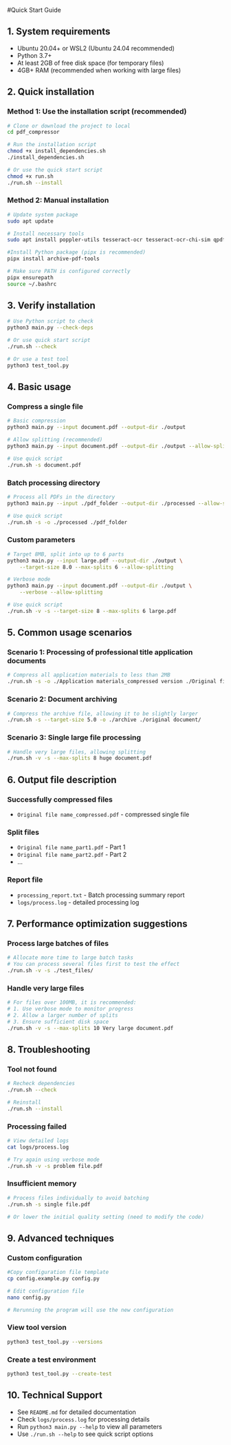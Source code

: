 #Quick Start Guide

## 1. System requirements

- Ubuntu 20.04+ or WSL2 (Ubuntu 24.04 recommended)
- Python 3.7+
- At least 2GB of free disk space (for temporary files)
- 4GB+ RAM (recommended when working with large files)

## 2. Quick installation

### Method 1: Use the installation script (recommended)

```bash
# Clone or download the project to local
cd pdf_compressor

# Run the installation script
chmod +x install_dependencies.sh
./install_dependencies.sh

# Or use the quick start script
chmod +x run.sh
./run.sh --install
```

### Method 2: Manual installation

```bash
# Update system package
sudo apt update

# Install necessary tools
sudo apt install poppler-utils tesseract-ocr tesseract-ocr-chi-sim qpdf pipx

#Install Python package (pipx is recommended)
pipx install archive-pdf-tools

# Make sure PATH is configured correctly
pipx ensurepath
source ~/.bashrc
```

## 3. Verify installation

```bash
# Use Python script to check
python3 main.py --check-deps

# Or use quick start script
./run.sh --check

# Or use a test tool
python3 test_tool.py
```

## 4. Basic usage

### Compress a single file

```bash
# Basic compression
python3 main.py --input document.pdf --output-dir ./output

# Allow splitting (recommended)
python3 main.py --input document.pdf --output-dir ./output --allow-splitting

# Use quick script
./run.sh -s document.pdf
```

### Batch processing directory

```bash
# Process all PDFs in the directory
python3 main.py --input ./pdf_folder --output-dir ./processed --allow-splitting

# Use quick script
./run.sh -s -o ./processed ./pdf_folder
```

### Custom parameters

```bash
# Target 8MB, split into up to 6 parts
python3 main.py --input large.pdf --output-dir ./output \
    --target-size 8.0 --max-splits 6 --allow-splitting

# Verbose mode
python3 main.py --input document.pdf --output-dir ./output \
    --verbose --allow-splitting

# Use quick script
./run.sh -v -s --target-size 8 --max-splits 6 large.pdf
```

## 5. Common usage scenarios

### Scenario 1: Processing of professional title application documents

```bash
# Compress all application materials to less than 2MB
./run.sh -s -o ./Application materials_compressed version ./Original files of application materials/
```

### Scenario 2: Document archiving

```bash
# Compress the archive file, allowing it to be slightly larger
./run.sh -s --target-size 5.0 -o ./archive ./original document/
```

### Scenario 3: Single large file processing

```bash
# Handle very large files, allowing splitting
./run.sh -v -s --max-splits 8 huge document.pdf
```

## 6. Output file description

### Successfully compressed files
- `Original file name_compressed.pdf` - compressed single file

### Split files
- `Original file name_part1.pdf` - Part 1
- `Original file name_part2.pdf` - Part 2
- ...

### Report file
- `processing_report.txt` - Batch processing summary report
- `logs/process.log` - detailed processing log

## 7. Performance optimization suggestions

### Process large batches of files
```bash
# Allocate more time to large batch tasks
# You can process several files first to test the effect
./run.sh -v -s ./test_files/
```

### Handle very large files
```bash
# For files over 100MB, it is recommended:
# 1. Use verbose mode to monitor progress
# 2. Allow a larger number of splits
# 3. Ensure sufficient disk space
./run.sh -v -s --max-splits 10 Very large document.pdf
```

## 8. Troubleshooting

### Tool not found
```bash
# Recheck dependencies
./run.sh --check

# Reinstall
./run.sh --install
```

### Processing failed
```bash
# View detailed logs
cat logs/process.log

# Try again using verbose mode
./run.sh -v -s problem file.pdf
```

### Insufficient memory
```bash
# Process files individually to avoid batching
./run.sh -s single file.pdf

# Or lower the initial quality setting (need to modify the code)
```

## 9. Advanced techniques

### Custom configuration
```bash
#Copy configuration file template
cp config.example.py config.py

# Edit configuration file
nano config.py

# Rerunning the program will use the new configuration
```

### View tool version
```bash
python3 test_tool.py --versions
```

### Create a test environment
```bash
python3 test_tool.py --create-test
```

## 10. Technical Support

- See `README.md` for detailed documentation
- Check `logs/process.log` for processing details
- Run `python3 main.py --help` to view all parameters
- Use `./run.sh --help` to see quick script options